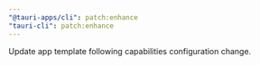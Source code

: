 ```yaml
---
"@tauri-apps/cli": patch:enhance
"tauri-cli": patch:enhance
---
```


Update app template following capabilities configuration change.
